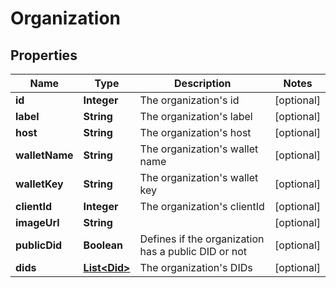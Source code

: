 

# Organization

## Properties

Name | Type | Description | Notes
------------ | ------------- | ------------- | -------------
**id** | **Integer** | The organization&#39;s id |  [optional]
**label** | **String** | The organization&#39;s label |  [optional]
**host** | **String** | The organization&#39;s host |  [optional]
**walletName** | **String** | The organization&#39;s wallet name |  [optional]
**walletKey** | **String** | The organization&#39;s wallet key |  [optional]
**clientId** | **Integer** | The organization&#39;s clientId |  [optional]
**imageUrl** | **String** |  |  [optional]
**publicDid** | **Boolean** | Defines if the organization has a public DID or not |  [optional]
**dids** | [**List&lt;Did&gt;**](Did.md) | The organization&#39;s DIDs |  [optional]



